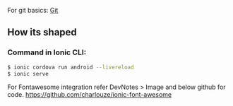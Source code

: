 For git basics: [Git](https://git-scm.com/book/en/v2/Getting-Started-About-Version-Control)


## How its shaped



### Command in Ionic CLI:

```bash
$ ionic cordova run android --livereload
$ ionic serve
```

For Fontawesome integration refer DevNotes > Image and below github for code.
https://github.com/charlouze/ionic-font-awesome
